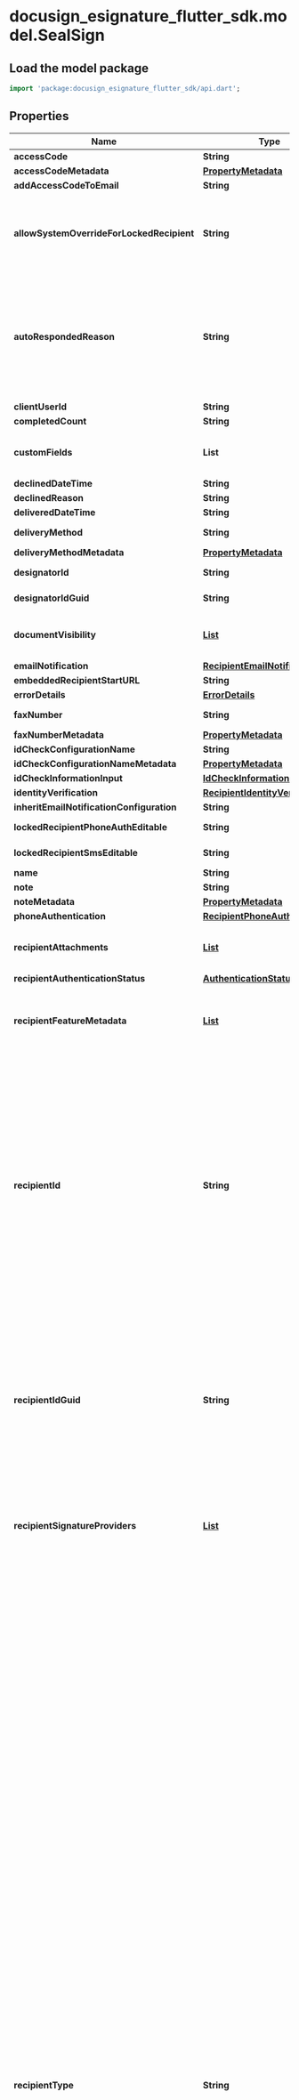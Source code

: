 # docusign_esignature_flutter_sdk.model.SealSign

## Load the model package
```dart
import 'package:docusign_esignature_flutter_sdk/api.dart';
```

## Properties
Name | Type | Description | Notes
------------ | ------------- | ------------- | -------------
**accessCode** | **String** | Not applicable. | [optional] 
**accessCodeMetadata** | [**PropertyMetadata**](PropertyMetadata.md) |  | [optional] 
**addAccessCodeToEmail** | **String** | Not applicable. | [optional] 
**allowSystemOverrideForLockedRecipient** | **String** | When **true,** if the recipient is locked on a template, advanced recipient routing can override the lock. | [optional] 
**autoRespondedReason** | **String** | Error message provided by the destination email system. This field is only provided if the email notification to the recipient fails to send. This property is read-only.  | [optional] 
**clientUserId** | **String** | Not applicable. | [optional] 
**completedCount** | **String** | Not applicable. | [optional] 
**customFields** | **List<String>** | Not applicable. | [optional] [default to const []]
**declinedDateTime** | **String** | Not applicable. | [optional] 
**declinedReason** | **String** | Not applicable. | [optional] 
**deliveredDateTime** | **String** | Not applicable. | [optional] 
**deliveryMethod** | **String** | Reserved for DocuSign. | [optional] 
**deliveryMethodMetadata** | [**PropertyMetadata**](PropertyMetadata.md) |  | [optional] 
**designatorId** | **String** | Reserved for DocuSign. | [optional] 
**designatorIdGuid** | **String** | Reserved for DocuSign. | [optional] 
**documentVisibility** | [**List<DocumentVisibility>**](DocumentVisibility.md) | Not applicable. | [optional] [default to const []]
**emailNotification** | [**RecipientEmailNotification**](RecipientEmailNotification.md) |  | [optional] 
**embeddedRecipientStartURL** | **String** | Not applicable. | [optional] 
**errorDetails** | [**ErrorDetails**](ErrorDetails.md) |  | [optional] 
**faxNumber** | **String** | Reserved for DocuSign. | [optional] 
**faxNumberMetadata** | [**PropertyMetadata**](PropertyMetadata.md) |  | [optional] 
**idCheckConfigurationName** | **String** | Not applicable. | [optional] 
**idCheckConfigurationNameMetadata** | [**PropertyMetadata**](PropertyMetadata.md) |  | [optional] 
**idCheckInformationInput** | [**IdCheckInformationInput**](IdCheckInformationInput.md) |  | [optional] 
**identityVerification** | [**RecipientIdentityVerification**](RecipientIdentityVerification.md) |  | [optional] 
**inheritEmailNotificationConfiguration** | **String** | Not applicable. | [optional] 
**lockedRecipientPhoneAuthEditable** | **String** | Reserved for DocuSign. | [optional] 
**lockedRecipientSmsEditable** | **String** | Reserved for DocuSign. | [optional] 
**name** | **String** | Not applicable. | [optional] 
**note** | **String** | Not applicable. | [optional] 
**noteMetadata** | [**PropertyMetadata**](PropertyMetadata.md) |  | [optional] 
**phoneAuthentication** | [**RecipientPhoneAuthentication**](RecipientPhoneAuthentication.md) |  | [optional] 
**recipientAttachments** | [**List<RecipientAttachment>**](RecipientAttachment.md) | Not applicable. | [optional] [default to const []]
**recipientAuthenticationStatus** | [**AuthenticationStatus**](AuthenticationStatus.md) |  | [optional] 
**recipientFeatureMetadata** | [**List<FeatureAvailableMetadata>**](FeatureAvailableMetadata.md) | Metadata about the features that are supported for the recipient type. This property is read-only. | [optional] [default to const []]
**recipientId** | **String** | (Required) The `recipientId` used when the envelope or template was created.   This is a local reference that senders use to map recipients to other objects, such as specific document tabs. Within an envelope, each `recipientId` must be unique, but there is no uniqueness requirement across envelopes. For example, many envelopes assign the first recipient a `recipientId` of `1`. | [optional] 
**recipientIdGuid** | **String** | The globally-unique identifier (GUID) for a specific recipient on a specific envelope. If the same recipient is associated with multiple envelopes, they will have a different GUID for each one. This property is read-only. | [optional] 
**recipientSignatureProviders** | [**List<RecipientSignatureProvider>**](RecipientSignatureProvider.md) | (Required) Indicates which electronic seal to apply on documents when creating an envelope. | [optional] [default to const []]
**recipientType** | **String** | The recipient type, as specified by the following values: - `agent`: Agent recipients can add name and email information for recipients that appear after the agent in routing order. - `carbonCopy`: Carbon copy recipients get a copy of the envelope but don't need to sign, initial, date, or add information to any of the documents. This type of recipient can be used in any routing order. - `certifiedDelivery`: Certified delivery recipients must receive the completed documents for the envelope to be completed. They don't need to sign, initial, date, or add information to any of the documents. - `editor`: Editors have the same management and access rights for the envelope as the sender. Editors can add name and email information, add or change the routing order, set authentication options, and can edit signature/initial tabs and data fields for the remaining recipients. - `inPersonSigner`: In-person recipients are DocuSign users who act as signing hosts in the same physical location as the signer. - `intermediaries`: Intermediary recipients can optionally add name and email information for recipients at the same or subsequent level in the routing order. - `seal`: Electronic seal recipients represent legal entities. - `signer`: Signers are recipients who must sign, initial, date, or add data to form fields on the documents in the envelope. - `witness`: Witnesses are recipients whose signatures affirm that the identified signers have signed the documents in the envelope. | [optional] 
**recipientTypeMetadata** | [**PropertyMetadata**](PropertyMetadata.md) |  | [optional] 
**requireIdLookup** | **String** | Not applicable. | [optional] 
**requireIdLookupMetadata** | [**PropertyMetadata**](PropertyMetadata.md) |  | [optional] 
**roleName** | **String** | Optional element. Specifies the role name associated with the recipient.<br/><br/>This property is required when you are working with template recipients. | [optional] 
**routingOrder** | **String** | (Optional, default: 1)  Specifies the routing order of the electronic seal in the envelope. The routing order assigned to your electronic seal cannot be shared with another recipient. It is recommended that you set a routing order for your electronic seals.  | [optional] 
**routingOrderMetadata** | [**PropertyMetadata**](PropertyMetadata.md) |  | [optional] 
**sentDateTime** | **String** | Not applicable. | [optional] 
**signedDateTime** | **String** | Not applicable. | [optional] 
**smsAuthentication** | [**RecipientSMSAuthentication**](RecipientSMSAuthentication.md) |  | [optional] 
**socialAuthentications** | [**List<SocialAuthentication>**](SocialAuthentication.md) | Deprecated. | [optional] [default to const []]
**status** | **String** | The recipient's status. This property is read-only.   Valid values:  - `autoresponded`: The recipient's email system auto-responded to the email from DocuSign. This status is used in the web console to inform senders about the bounced-back email. This recipient status is only used if **Send-on-behalf-of** is turned off for the account. - `completed`: The recipient has completed their actions (signing or other required actions if not a signer) for an envelope. - `created`: The recipient is in a draft state. This value is only associated with draft envelopes (envelopes that have a status of `created`). - `declined`: The recipient declined to sign the documents in the envelope. - `delivered`: The recipient has viewed the documents in an envelope through the DocuSign signing website. This is not an email delivery of the documents in an envelope. - `faxPending`: The recipient has finished signing and the system is waiting for a fax attachment from the recipient before completing their signing step. - `sent`: The recipient has been sent an email notification that it is their turn to sign an envelope. - `signed`: The recipient has completed (signed) all required tags in an envelope. This is a temporary state during processing, after which the recipient's status automatically switches to `completed`. | [optional] 
**statusCode** | **String** | The code associated with the recipient's status. This property is read-only. | [optional] 
**suppressEmails** | **String** | Not applicable. | [optional] 
**tabs** | [**EnvelopeRecipientTabs**](EnvelopeRecipientTabs.md) |  | [optional] 
**templateLocked** | **String** | When **true,** the sender cannot change any attributes of the recipient. Used only when working with template recipients.  | [optional] 
**templateRequired** | **String** | When **true,** the sender may not remove the recipient. Used only when working with template recipients. | [optional] 
**totalTabCount** | **String** | Not applicable. | [optional] 
**userId** | **String** | Not applicable. | [optional] 

[[Back to Model list]](../README.md#documentation-for-models) [[Back to API list]](../README.md#documentation-for-api-endpoints) [[Back to README]](../README.md)


